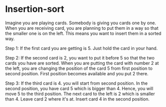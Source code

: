 # Insertion-sort
 Imagine you are playing cards. Somebody is giving you cards one by one. When you are receiving card, you are planning to put them in a way so that the smaller one is on the left. This means you want to insert them in a sorted way.

Step 1: If the first card you are getting is 5. Just hold the card in your hand. 

Step 2: If the second card is 2, you want to put it before 5 so that the two cards you have are sorted. When you are putting the card with number 2 at the left, you are changing the position of the card 5 from first position to second position. First position becomes available and you put 2 there.

Step 3: If the third card is 4. you will start from second position. In the second position, you have card 5 which is bigger than 4. Hence, you will move 5 to the third position. The next card to the left is 2 which is smaller than 4. Leave card 2 where it's at. Insert card 4 in the second position.




